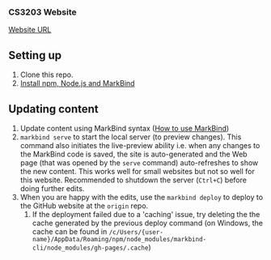 ### CS3203 Website

[Website URL](https://nus-cs3203.github.io/course-website/index.html)

## Setting up

1. Clone this repo.
1. [Install npm, Node.js and MarkBind](https://markbind.org/userGuide/gettingStarted.html)

## Updating content

1. Update content using MarkBind syntax ([How to use MarkBind](https://markbind.org/userGuide/authoringContents.html))
1. `markbind serve` to start the local server (to preview changes). This command also initiates the live-preview ability i.e. when any changes to the MarkBind code is saved, the site is auto-generated and the Web page (that was opened by the `serve` command) auto-refreshes to show the new content. This works well for small websites but not so well for this website. Recommended to shutdown the server (`Ctrl+C`) before doing further edits.
1. When you are happy with the edits, use the `markbind deploy` to deploy to the GitHub website at the `origin` repo.
   1. If the deployment failed due to a 'caching' issue, try deleting the the cache generated by the previous deploy command (on Windows, the cache can be found in `/c/Users/{user-name}/AppData/Roaming/npm/node_modules/markbind-cli/node_modules/gh-pages/.cache`)